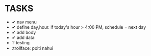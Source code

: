 # TASKS

- ✔ nav menu
- ✔ define day,hour. if today's hour > 4:00 PM, schedule = next day
- ✔ add body
- ✔ add data
- ❔ testing
- :trollface:	 poiti nahui
